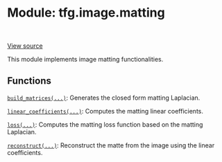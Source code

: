 <div itemscope itemtype="http://developers.google.com/ReferenceObject">
<meta itemprop="name" content="tfg.image.matting" />
<meta itemprop="path" content="Stable" />
</div>

# Module: tfg.image.matting

<!-- Insert buttons and diff -->

<table class="tfo-notebook-buttons tfo-api" align="left">
</table>

<a target="_blank" href="https://github.com/tensorflow/graphics/blob/master/tensorflow_graphics/image/matting.py">View source</a>



This module implements image matting functionalities.



## Functions

[`build_matrices(...)`](../../tfg/image/matting/build_matrices.md): Generates the closed form matting Laplacian.

[`linear_coefficients(...)`](../../tfg/image/matting/linear_coefficients.md): Computes the matting linear coefficients.

[`loss(...)`](../../tfg/image/matting/loss.md): Computes the matting loss function based on the matting Laplacian.

[`reconstruct(...)`](../../tfg/image/matting/reconstruct.md): Reconstruct the matte from the image using the linear coefficients.

